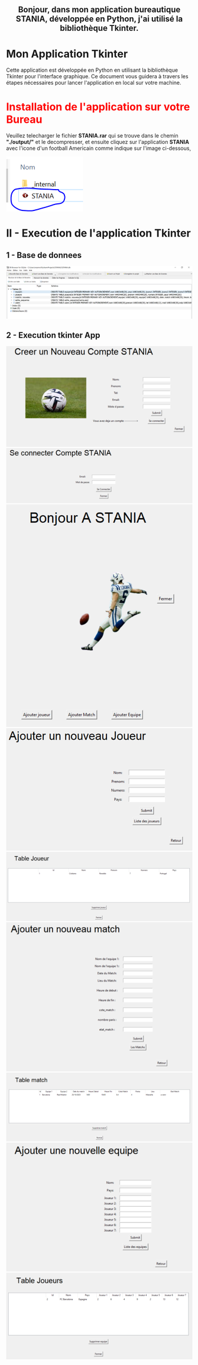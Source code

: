 <h2 align="center">Bonjour, dans mon application bureautique STANIA, développée en Python, j'ai utilisé la bibliothèque Tkinter.</h2>
  
  
# Mon Application Tkinter

Cette application est développée en Python en utilisant la bibliothèque Tkinter pour l'interface graphique. Ce document vous guidera à travers les étapes nécessaires pour lancer l'application en local sur votre machine.

<h1 style="color: red;">Installation de l'application sur votre Bureau</h1>

Veuillez telecharger le fichier **STANIA.rar** qui se trouve dans le chemin **"./output/"** et le decompresser, et ensuite cliquez sur l'application **STANIA** avec l'icone d'un football Americain comme indique sur l'image ci-dessous,

<img src="captures/app.PNG">





# II - Execution de l'application Tkinter
## 1 - Base de donnees
<img src="captures/db.PNG">

## 2 - Execution tkinter App
<img src="captures/S1.PNG">
<br>
<img src="captures/S2.PNG">
<br>
<img src="captures/S3.PNG">
<br>
<img src="captures/S4.PNG">
<br>
<img src="captures/S5.PNG">
<br>
<img src="captures/S6.PNG">
<br>
<img src="captures/S7.PNG"><br>
<img src="captures/S8.PNG"><br>
<img src="captures/S9.PNG">


